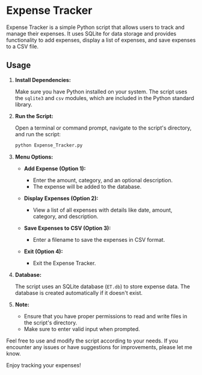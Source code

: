 # Expense Tracker

Expense Tracker is a simple Python script that allows users to track and manage their expenses. It uses SQLite for data storage and provides functionality to add expenses, display a list of expenses, and save expenses to a CSV file.

## Usage

1. **Install Dependencies:**

   Make sure you have Python installed on your system. The script uses the `sqlite3` and `csv` modules, which are included in the Python standard library.

2. **Run the Script:**

   Open a terminal or command prompt, navigate to the script's directory, and run the script:

   ```bash
   python Expense_Tracker.py
   ```

3. **Menu Options:**

   - **Add Expense (Option 1):**
     - Enter the amount, category, and an optional description.
     - The expense will be added to the database.

   - **Display Expenses (Option 2):**
     - View a list of all expenses with details like date, amount, category, and description.

   - **Save Expenses to CSV (Option 3):**
     - Enter a filename to save the expenses in CSV format.

   - **Exit (Option 4):**
     - Exit the Expense Tracker.

4. **Database:**

   The script uses an SQLite database (`ET.db`) to store expense data. The database is created automatically if it doesn't exist.

5. **Note:**
   - Ensure that you have proper permissions to read and write files in the script's directory.
   - Make sure to enter valid input when prompted.

Feel free to use and modify the script according to your needs. If you encounter any issues or have suggestions for improvements, please let me know.

Enjoy tracking your expenses!
